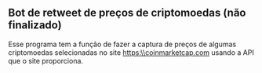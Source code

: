## Bot de retweet de preços de criptomoedas (não finalizado)
 
Esse programa tem a função de fazer a captura de preços de algumas criptomoedas selecionadas no site <https:\\coinmarketcap.com> usando a API que o site proporciona.
